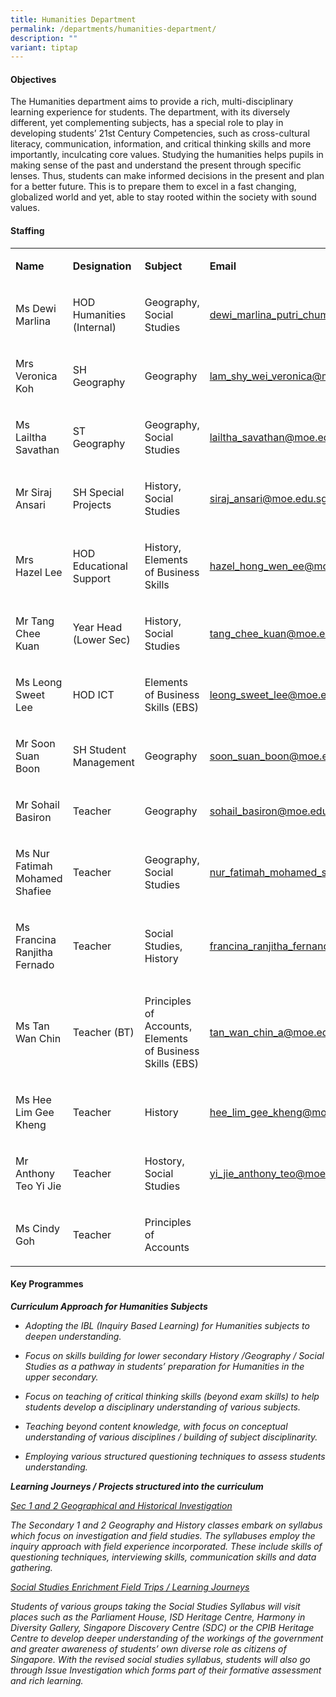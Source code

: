 ```yaml
---
title: Humanities Department
permalink: /departments/humanities-department/
description: ""
variant: tiptap
---
```

<h4>Objectives</h4>
<p>The Humanities department aims to provide a rich, multi-disciplinary learning
experience for students. The department, with its diversely different,
yet complementing subjects, has a special role to play in developing students’
21st Century Competencies, such as cross-cultural literacy, communication,
information, and critical thinking skills and more importantly, inculcating
core values. Studying the humanities helps pupils in making sense of the
past and understand the present through specific lenses. Thus, students
can make informed decisions in the present and plan for a better future.
This is to prepare them to excel in a fast changing, globalized world and
yet, able to stay rooted within the society with sound values.</p>
<h4>Staffing</h4>
<table style="minWidth: 100px">
<colgroup>
<col>
<col>
<col>
<col>
</colgroup>
<tbody>
<tr>
<td rowspan="1" colspan="1">
<p><strong>Name</strong>
</p>
</td>
<td rowspan="1" colspan="1">
<p><strong>Designation</strong>
</p>
</td>
<td rowspan="1" colspan="1">
<p><strong>Subject</strong>
</p>
</td>
<td rowspan="1" colspan="1">
<p><strong>Email</strong>
</p>
</td>
</tr>
<tr>
<td rowspan="1" colspan="1">
<p>Ms Dewi Marlina</p>
</td>
<td rowspan="1" colspan="1">
<p>HOD Humanities (Internal)</p>
</td>
<td rowspan="1" colspan="1">
<p>Geography, Social Studies</p>
</td>
<td rowspan="1" colspan="1">
<p><a href="mailto:dewi_marlina_putri_chumali@moe.edu.sg" rel="noopener noreferrer nofollow" target="_blank">dewi_marlina_putri_chumali@moe.edu.sg</a>
</p>
</td>
</tr>
<tr>
<td rowspan="1" colspan="1">
<p>Mrs Veronica Koh</p>
</td>
<td rowspan="1" colspan="1">
<p>SH Geography</p>
</td>
<td rowspan="1" colspan="1">
<p>Geography</p>
</td>
<td rowspan="1" colspan="1">
<p><a href="mailto:lam_shy_wei_veronica@moe.edu.sg" rel="noopener noreferrer nofollow" target="_blank">lam_shy_wei_veronica@moe.edu.sg</a>
</p>
</td>
</tr>
<tr>
<td rowspan="1" colspan="1">
<p>Ms Lailtha Savathan</p>
</td>
<td rowspan="1" colspan="1">
<p>ST Geography</p>
</td>
<td rowspan="1" colspan="1">
<p>Geography, Social Studies</p>
</td>
<td rowspan="1" colspan="1">
<p><a href="mailto:lailtha_savathan@moe.edu.sg" rel="noopener noreferrer nofollow" target="_blank">lailtha_savathan@moe.edu.sg</a>
</p>
</td>
</tr>
<tr>
<td rowspan="1" colspan="1">
<p>Mr Siraj Ansari</p>
</td>
<td rowspan="1" colspan="1">
<p>SH Special Projects</p>
</td>
<td rowspan="1" colspan="1">
<p>History, Social Studies</p>
</td>
<td rowspan="1" colspan="1">
<p><a href="mailto:siraj_ansari@moe.edu.sg" rel="noopener noreferrer nofollow" target="_blank">siraj_ansari@moe.edu.sg</a>
</p>
</td>
</tr>
<tr>
<td rowspan="1" colspan="1">
<p>Mrs Hazel Lee</p>
</td>
<td rowspan="1" colspan="1">
<p>HOD Educational Support&nbsp;</p>
</td>
<td rowspan="1" colspan="1">
<p>History, Elements of Business Skills</p>
</td>
<td rowspan="1" colspan="1">
<p><a href="mailto:hazel_hong_wen_ee@moe.edu.sg" rel="noopener noreferrer nofollow" target="_blank">hazel_hong_wen_ee@moe.edu.sg</a>
</p>
</td>
</tr>
<tr>
<td rowspan="1" colspan="1">
<p>Mr Tang Chee Kuan</p>
</td>
<td rowspan="1" colspan="1">
<p>Year Head (Lower Sec)</p>
</td>
<td rowspan="1" colspan="1">
<p>History, Social Studies</p>
</td>
<td rowspan="1" colspan="1">
<p><a href="mailto:tang_chee_kuan@moe.edu.sg" rel="noopener noreferrer nofollow" target="_blank">tang_chee_kuan@moe.edu.sg</a>
</p>
</td>
</tr>
<tr>
<td rowspan="1" colspan="1">
<p>Ms Leong Sweet Lee</p>
</td>
<td rowspan="1" colspan="1">
<p>HOD ICT</p>
</td>
<td rowspan="1" colspan="1">
<p>Elements of Business Skills (EBS)</p>
</td>
<td rowspan="1" colspan="1">
<p><a href="mailto:leong_sweet_lee@moe.edu.sg" rel="noopener noreferrer nofollow" target="_blank">leong_sweet_lee@moe.edu.sg</a>
</p>
</td>
</tr>
<tr>
<td rowspan="1" colspan="1">
<p>Mr Soon Suan Boon</p>
</td>
<td rowspan="1" colspan="1">
<p>SH Student Management</p>
</td>
<td rowspan="1" colspan="1">
<p>Geography</p>
</td>
<td rowspan="1" colspan="1">
<p><a href="mailto:soon_suan_boon@moe.edu.sg" rel="noopener noreferrer nofollow" target="_blank">soon_suan_boon@moe.edu.sg</a>
</p>
</td>
</tr>
<tr>
<td rowspan="1" colspan="1">
<p>Mr Sohail Basiron</p>
</td>
<td rowspan="1" colspan="1">
<p>Teacher</p>
</td>
<td rowspan="1" colspan="1">
<p>Geography</p>
</td>
<td rowspan="1" colspan="1">
<p><a href="mailto:sohail_basiron@moe.edu.sg" rel="noopener noreferrer nofollow" target="_blank">sohail_basiron@moe.edu.sg</a>
</p>
</td>
</tr>
<tr>
<td rowspan="1" colspan="1">
<p>Ms Nur Fatimah Mohamed Shafiee</p>
</td>
<td rowspan="1" colspan="1">
<p>Teacher</p>
</td>
<td rowspan="1" colspan="1">
<p>Geography, Social Studies</p>
</td>
<td rowspan="1" colspan="1">
<p><a href="mailto:nur_fatimah_mohamed_shafiee@moe.edu.sg" rel="noopener noreferrer nofollow" target="_blank">nur_fatimah_mohamed_shafiee@moe.edu.sg</a>
</p>
</td>
</tr>
<tr>
<td rowspan="1" colspan="1">
<p>Ms Francina Ranjitha Fernado</p>
</td>
<td rowspan="1" colspan="1">
<p>Teacher</p>
</td>
<td rowspan="1" colspan="1">
<p>Social Studies, History</p>
</td>
<td rowspan="1" colspan="1">
<p><a href="https://www.dunearnsec.moe.edu.sg/departments/humanities-department/francina_ranjitha_fernando@moe.edu.sg" rel="noopener noreferrer nofollow" target="_blank">francina_ranjitha_fernando@moe.edu.sg</a>
</p>
</td>
</tr>
<tr>
<td rowspan="1" colspan="1">
<p>Ms Tan Wan Chin</p>
</td>
<td rowspan="1" colspan="1">
<p>Teacher (BT)</p>
</td>
<td rowspan="1" colspan="1">
<p>Principles of Accounts, Elements of Business Skills (EBS)</p>
</td>
<td rowspan="1" colspan="1">
<p><a href="tan_wanchin@moe.edu.sg" rel="noopener noreferrer nofollow" target="_blank">tan_wan_chin_a@moe.edu.sg</a>
</p>
</td>
</tr>
<tr>
<td rowspan="1" colspan="1">
<p>Ms Hee Lim Gee Kheng</p>
</td>
<td rowspan="1" colspan="1">
<p>Teacher</p>
</td>
<td rowspan="1" colspan="1">
<p>History</p>
</td>
<td rowspan="1" colspan="1">
<p><a href="hee_lim_gee_kheng@moe.edu.sg" rel="noopener nofollow" target="_blank">hee_lim_gee_kheng@moe.edu.sg</a>
</p>
</td>
</tr>
<tr>
<td rowspan="1" colspan="1">
<p>Mr Anthony Teo Yi Jie</p>
</td>
<td rowspan="1" colspan="1">
<p>Teacher</p>
</td>
<td rowspan="1" colspan="1">
<p>Hostory, Social Studies</p>
</td>
<td rowspan="1" colspan="1">
<p><a href="yi_jie_anthony_teo@moe.edu.sg" rel="noopener nofollow" target="_blank">yi_jie_anthony_teo@moe.edu.sg</a>
</p>
</td>
</tr>
<tr>
<td rowspan="1" colspan="1">
<p>Ms Cindy Goh</p>
</td>
<td rowspan="1" colspan="1">
<p>Teacher</p>
</td>
<td rowspan="1" colspan="1">
<p>Principles of Accounts</p>
</td>
<td rowspan="1" colspan="1">
<p></p>
</td>
</tr>
</tbody>
</table>
<h4>Key Programmes</h4>
<p><strong><em>Curriculum Approach for Humanities Subjects</em></strong>
</p>
<ul data-tight="true" class="tight">
<li>
<p><em>Adopting the IBL (Inquiry Based Learning) for Humanities subjects to deepen&nbsp;understanding.</em>
</p>
</li>
<li>
<p><em>Focus on skills building for lower secondary History /Geography / Social Studies as a pathway in students’ preparation for Humanities in the upper secondary.</em>
</p>
</li>
<li>
<p><em>Focus on teaching of critical thinking skills (beyond exam skills) to help students develop a disciplinary understanding of various subjects.</em>
</p>
</li>
<li>
<p><em>Teaching beyond content knowledge, with focus on conceptual understanding of various disciplines / building of subject disciplinarity.</em>
</p>
</li>
<li>
<p><em>Employing various structured questioning techniques to assess students understanding.</em>
</p>
</li>
</ul>
<p><strong><em>Learning Journeys / Projects structured into the curriculum</em></strong>
</p>
<p><em><u>Sec 1 and 2 Geographical and Historical Investigation</u></em>
</p>
<p><em>The Secondary 1 and 2 Geography and History classes embark on syllabus which focus on&nbsp;investigation and field studies. The syllabuses employ the inquiry approach with field&nbsp;experience incorporated. These include skills of questioning techniques, interviewing skills, communication skills and data gathering.</em>
</p>
<p><em><u>Social Studies Enrichment Field Trips / Learning Journeys</u></em>
</p>
<p><em>Students of various groups taking the Social Studies Syllabus will visit places such as the Parliament House, ISD Heritage Centre, Harmony in Diversity Gallery, Singapore Discovery Centre (SDC) or the CPIB Heritage Centre to develop deeper understanding of the workings of the government and greater awareness of students’ own diverse role as citizens of Singapore. With the revised social studies syllabus, students will also go through Issue Investigation which forms part of their formative assessment and rich learning.</em>
</p>